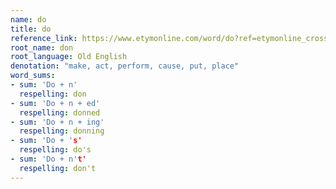 ```yaml
---
name: do
title: do
reference_link: https://www.etymonline.com/word/do?ref=etymonline_crossreference#etymonline_v_13867
root_name: don
root_language: Old English
denotation: "make, act, perform, cause, put, place"
word_sums:
- sum: 'Do + n'
  respelling: don
- sum: 'Do + n + ed'
  respelling: donned
- sum: 'Do + n + ing'
  respelling: donning
- sum: 'Do + 's'
  respelling: do's
- sum: 'Do + n't'
  respelling: don't
---
```

